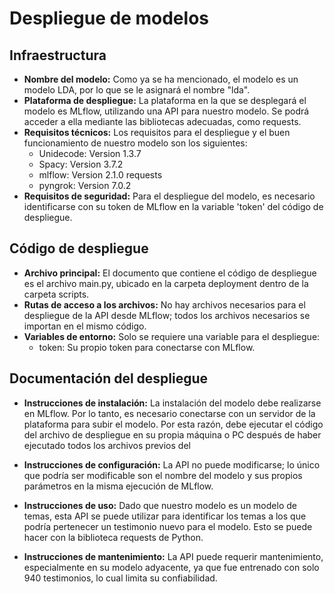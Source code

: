 # Despliegue de modelos

## Infraestructura

- **Nombre del modelo:** Como ya se ha mencionado, el modelo es un modelo LDA, por lo que se le asignará el nombre "lda".
- **Plataforma de despliegue:** La plataforma en la que se desplegará el modelo es MLflow, utilizando una API para nuestro modelo. Se podrá acceder a ella mediante las bibliotecas adecuadas, como requests.
- **Requisitos técnicos:** Los requisitos para el despliegue y el buen funcionamiento de nuestro modelo son los siguientes:
  - Unidecode: Version 1.3.7
  - Spacy: Version 3.7.2
  - mlflow: Version 2.1.0 requests
  - pyngrok: Version 7.0.2
- **Requisitos de seguridad:** Para el despliegue del modelo, es necesario identificarse con su token de MLflow en la variable 'token' del código de despliegue.

## Código de despliegue

- **Archivo principal:** El documento que contiene el código de despliegue es el archivo main.py, ubicado en la carpeta deployment dentro de la carpeta scripts.
- **Rutas de acceso a los archivos:** No hay archivos necesarios para el despliegue de la API desde MLflow; todos los archivos necesarios se importan en el mismo código.
- **Variables de entorno:** Solo se requiere una variable para el despliegue:
   - token: Su propio token para conectarse con MLflow.

## Documentación del despliegue

- **Instrucciones de instalación:** La instalación del modelo debe realizarse en MLflow. Por lo tanto, es necesario conectarse con un servidor de la plataforma para subir el modelo. Por esta razón, debe ejecutar el código del archivo de despliegue en su propia máquina o PC después de haber ejecutado todos los archivos previos del 

- **Instrucciones de configuración:** La API no puede modificarse; lo único que podría ser modificable son el nombre del modelo y sus propios parámetros en la misma ejecución de MLflow.

- **Instrucciones de uso:** Dado que nuestro modelo es un modelo de temas, esta API se puede utilizar para identificar los temas a los que podría pertenecer un testimonio nuevo para el modelo. Esto se puede hacer con la biblioteca requests de Python.

- **Instrucciones de mantenimiento:** La API puede requerir mantenimiento, especialmente en su modelo adyacente, ya que fue entrenado con solo 940 testimonios, lo cual limita su confiabilidad.
